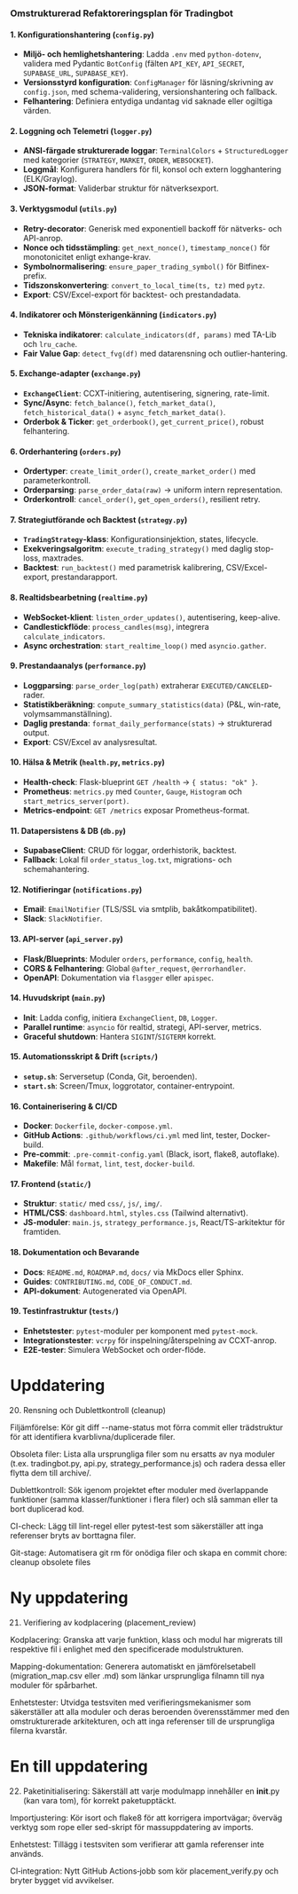 ### Omstrukturerad Refaktoreringsplan för Tradingbot


#### 1. Konfigurationshantering (`config.py`)

* **Miljö- och hemlighetshantering**: Ladda `.env` med `python-dotenv`, validera med Pydantic `BotConfig` (fälten `API_KEY`, `API_SECRET`, `SUPABASE_URL`, `SUPABASE_KEY`).
* **Versionsstyrd konfiguration**: `ConfigManager` för läsning/skrivning av `config.json`, med schema-validering, versionshantering och fallback.
* **Felhantering**: Definiera entydiga undantag vid saknade eller ogiltiga värden.

#### 2. Loggning och Telemetri (`logger.py`)

* **ANSI-färgade strukturerade loggar**: `TerminalColors` + `StructuredLogger` med kategorier (`STRATEGY`, `MARKET`, `ORDER`, `WEBSOCKET`).
* **Loggmål**: Konfigurera handlers för fil, konsol och extern logghantering (ELK/Graylog).
* **JSON-format**: Validerbar struktur för nätverksexport.

#### 3. Verktygsmodul (`utils.py`)

* **Retry-decorator**: Generisk med exponentiell backoff för nätverks- och API-anrop.
* **Nonce och tidsstämpling**: `get_next_nonce()`, `timestamp_nonce()` för monotonicitet enligt exhange-krav.
* **Symbolnormalisering**: `ensure_paper_trading_symbol()` för Bitfinex-prefix.
* **Tidszonskonvertering**: `convert_to_local_time(ts, tz)` med `pytz`.
* **Export**: CSV/Excel-export för backtest- och prestandadata.

#### 4. Indikatorer och Mönsterigenkänning (`indicators.py`)

* **Tekniska indikatorer**: `calculate_indicators(df, params)` med TA-Lib och `lru_cache`.
* **Fair Value Gap**: `detect_fvg(df)` med datarensning och outlier-hantering.

#### 5. Exchange-adapter (`exchange.py`)

* **`ExchangeClient`**: CCXT-initiering, autentisering, signering, rate-limit.
* **Sync/Async**: `fetch_balance()`, `fetch_market_data()`, `fetch_historical_data()` + `async_fetch_market_data()`.
* **Orderbok & Ticker**: `get_orderbook()`, `get_current_price()`, robust felhantering.

#### 6. Orderhantering (`orders.py`)

* **Ordertyper**: `create_limit_order()`, `create_market_order()` med parameterkontroll.
* **Orderparsing**: `parse_order_data(raw)` → uniform intern representation.
* **Orderkontroll**: `cancel_order()`, `get_open_orders()`, resilient retry.

#### 7. Strategiutförande och Backtest (`strategy.py`)

* **`TradingStrategy`-klass**: Konfigurationsinjektion, states, lifecycle.
* **Exekveringsalgoritm**: `execute_trading_strategy()` med daglig stop-loss, maxtrades.
* **Backtest**: `run_backtest()` med parametrisk kalibrering, CSV/Excel-export, prestandarapport.

#### 8. Realtidsbearbetning (`realtime.py`)

* **WebSocket-klient**: `listen_order_updates()`, autentisering, keep-alive.
* **Candlestickflöde**: `process_candles(msg)`, integrera `calculate_indicators`.
* **Async orchestration**: `start_realtime_loop()` med `asyncio.gather`.

#### 9. Prestandaanalys (`performance.py`)

* **Loggparsing**: `parse_order_log(path)` extraherar `EXECUTED/CANCELED`-rader.
* **Statistikberäkning**: `compute_summary_statistics(data)` (P\&L, win-rate, volymsammanställning).
* **Daglig prestanda**: `format_daily_performance(stats)` → strukturerad output.
* **Export**: CSV/Excel av analysresultat.

#### 10. Hälsa & Metrik (`health.py`, `metrics.py`)

* **Health-check**: Flask-blueprint `GET /health` → `{ status: "ok" }`.
* **Prometheus**: `metrics.py` med `Counter`, `Gauge`, `Histogram` och `start_metrics_server(port)`.
* **Metrics-endpoint**: `GET /metrics` exposar Prometheus-format.

#### 11. Datapersistens & DB (`db.py`)

* **SupabaseClient**: CRUD för loggar, orderhistorik, backtest.
* **Fallback**: Lokal fil `order_status_log.txt`, migrations- och schemahantering.

#### 12. Notifieringar (`notifications.py`)

* **Email**: `EmailNotifier` (TLS/SSL via smtplib, bakåtkompatibilitet).
* **Slack**: `SlackNotifier`.

#### 13. API-server (`api_server.py`)

* **Flask/Blueprints**: Moduler `orders`, `performance`, `config`, `health`.
* **CORS & Felhantering**: Global `@after_request`, `@errorhandler`.
* **OpenAPI**: Dokumentation via `flasgger` eller `apispec`.

#### 14. Huvudskript (`main.py`)

* **Init**: Ladda config, initiera `ExchangeClient`, `DB`, `Logger`.
* **Parallel runtime**: `asyncio` för realtid, strategi, API-server, metrics.
* **Graceful shutdown**: Hantera `SIGINT`/`SIGTERM` korrekt.

#### 15. Automationsskript & Drift (`scripts/`)

* **`setup.sh`**: Serversetup (Conda, Git, beroenden).
* **`start.sh`**: Screen/Tmux, loggrotator, container-entrypoint.

#### 16. Containerisering & CI/CD

* **Docker**: `Dockerfile`, `docker-compose.yml`.
* **GitHub Actions**: `.github/workflows/ci.yml` med lint, tester, Docker-build.
* **Pre-commit**: `.pre-commit-config.yaml` (Black, isort, flake8, autoflake).
* **Makefile**: Mål `format`, `lint`, `test`, `docker-build`.

#### 17. Frontend (`static/`)

* **Struktur**: `static/` med `css/`, `js/`, `img/`.
* **HTML/CSS**: `dashboard.html`, `styles.css` (Tailwind alternativt).
* **JS-moduler**: `main.js`, `strategy_performance.js`, React/TS-arkitektur för framtiden.

#### 18. Dokumentation och Bevarande

* **Docs**: `README.md`, `ROADMAP.md`, `docs/` via MkDocs eller Sphinx.
* **Guides**: `CONTRIBUTING.md`, `CODE_OF_CONDUCT.md`.
* **API-dokument**: Autogenerated via OpenAPI.

#### 19. Testinfrastruktur (`tests/`)

* **Enhetstester**: `pytest`-moduler per komponent med `pytest-mock`.
* **Integrationstester**: `vcrpy` för inspelning/återspelning av CCXT-anrop.
* **E2E-tester**: Simulera WebSocket och order-flöde.




# Upddatering 
20. Rensning och Dublettkontroll (cleanup)

Filjämförelse: Kör git diff --name-status mot förra commit eller trädstruktur för att identifiera kvarblivna/duplicerade filer.

Obsoleta filer: Lista alla ursprungliga filer som nu ersatts av nya moduler (t.ex. tradingbot.py, api.py, strategy_performance.js) och radera dessa eller flytta dem till archive/.

Dublettkontroll: Sök igenom projektet efter moduler med överlappande funktioner (samma klasser/funktioner i flera filer) och slå samman eller ta bort duplicerad kod.

CI-check: Lägg till lint-regel eller pytest-test som säkerställer att inga referenser bryts av borttagna filer.

Git-stage: Automatisera git rm för onödiga filer och skapa en commit chore: cleanup obsolete files


# Ny uppdatering
21. Verifiering av kodplacering (placement_review)

Kodplacering: Granska att varje funktion, klass och modul har migrerats till respektive fil i enlighet med den specificerade modulstrukturen.

Mapping-dokumentation: Generera automatiskt en jämförelsetabell (migration_map.csv eller .md) som länkar ursprungliga filnamn till nya moduler för spårbarhet.

Enhetstester: Utvidga testsviten med verifieringsmekanismer som säkerställer att alla moduler och deras beroenden överensstämmer med den omstrukturerade arkitekturen, och att inga referenser till de ursprungliga filerna kvarstår.

# En till uppdatering
22. Paketinitialisering: Säkerställ att varje modulmapp innehåller en __init__.py (kan vara tom), för korrekt paketupptäckt.

Importjustering: Kör isort och flake8 för att korrigera importvägar; överväg verktyg som rope eller sed-skript för massuppdatering av imports.

Enhetstest: Tillägg i testsviten som verifierar att gamla referenser inte används.

CI‑integration: Nytt GitHub Actions‑jobb som kör placement_verify.py och bryter bygget vid avvikelser.

